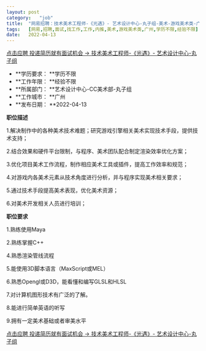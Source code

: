 ```yaml
---
layout:	post
category:	"job"
title:	"网易招聘：技术美术工程师-《光遇》- 艺术设计中心-丸子组-美术-游戏美术类-广州学历不限经验不限"
tags:	[网易,招聘,面试,找工作,工作,内推,美术,游戏美术类,广州,学历不限,经验不限]
date:	2022-04-13
---
```


[点击应聘 投递简历就有面试机会 ->  技术美术工程师-《光遇》- 艺术设计中心-丸子组](http://mobile.bole.netease.com/bole/boleDetail?id=34502&employeeId=346f03c3cda5f04c&key=all)



- **学历要求： **学历不限
- **工作年限： **经验不限
- **所属部门： **艺术设计中心-CC美术部-丸子组
- **工作城市： **广州
- **发布日期： **2022-04-13



**职位描述**

1.解决制作中的各种美术技术难题；研究游戏引擎相关美术实现技术手段，提供技术支持；

2.结合效果和硬件平台限制，与程序、美术团队配合制定渲染效率优化方案；

3.优化项目美术工作流程，制作相应美术工具或插件，提高工作效率和规范； 

4.对游戏内各美术元素从技术角度进行分析，并与程序实现美术相关要求； 

5.通过技术手段提高美术表现，优化美术资源； 

6.对美术开发相关人员进行培训； 





**职位要求**

1.熟练使用Maya

2.熟练掌握C++

4.熟悉渲染管线流程

5.能使用3D脚本语言（MaxScript或MEL）

6.熟悉Opengl或D3D，能看懂和编写GLSL和HLSL

7.对计算机图形技术有广泛的了解。

8.能进行简单英语的听写

9.拥有一定美术基础或者审美水平





[点击应聘 投递简历就有面试机会 ->  技术美术工程师-《光遇》- 艺术设计中心-丸子组](http://mobile.bole.netease.com/bole/boleDetail?id=34502&employeeId=346f03c3cda5f04c&key=all)